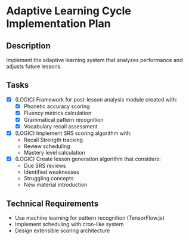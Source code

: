 # Adaptive Learning Cycle Implementation Plan

## Description
Implement the adaptive learning system that analyzes performance and adjusts future lessons.

## Tasks
- [x] (LOGIC) Framework for post-lesson analysis module created with:
  - [x] Phonetic accuracy scoring
  - [x] Fluency metrics calculation
  - [x] Grammatical pattern recognition
  - [x] Vocabulary recall assessment
- [x] (LOGIC) Implement SRS scoring algorithm with:
  - Recall Strength tracking
  - Review scheduling
  - Mastery level calculation
- [x] (LOGIC) Create lesson generation algorithm that considers:
  - Due SRS reviews
  - Identified weaknesses
  - Struggling concepts
  - New material introduction

## Technical Requirements
- Use machine learning for pattern recognition (TensorFlow.js)
- Implement scheduling with cron-like system
- Design extensible scoring architecture